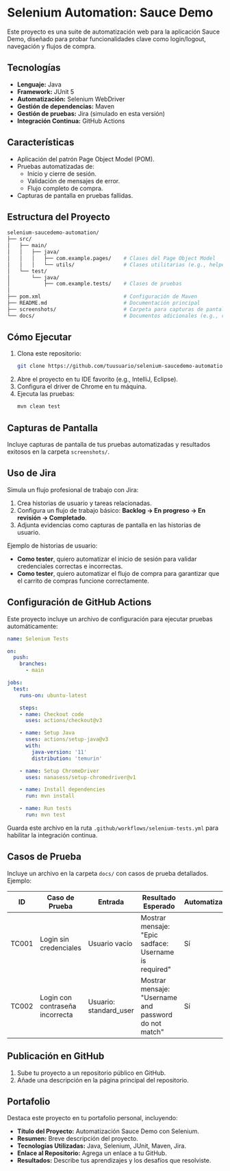 
# Selenium Automation: Sauce Demo

Este proyecto es una suite de automatización web para la aplicación Sauce Demo, diseñado para probar funcionalidades clave como login/logout, navegación y flujos de compra.

## Tecnologías
- **Lenguaje:** Java
- **Framework:** JUnit 5
- **Automatización:** Selenium WebDriver
- **Gestión de dependencias:** Maven
- **Gestión de pruebas:** Jira (simulado en esta versión)
- **Integración Continua:** GitHub Actions

## Características
- Aplicación del patrón Page Object Model (POM).
- Pruebas automatizadas de:
  - Inicio y cierre de sesión.
  - Validación de mensajes de error.
  - Flujo completo de compra.
- Capturas de pantalla en pruebas fallidas.

## Estructura del Proyecto

```bash
selenium-saucedemo-automation/
├── src/
│   ├── main/
│   │   ├── java/
│   │   │   ├── com.example.pages/    # Clases del Page Object Model
│   │   │   └── utils/                # Clases utilitarias (e.g., helpers, wait utils)
│   └── test/
│       └── java/
│           ├── com.example.tests/    # Clases de pruebas
│
├── pom.xml                           # Configuración de Maven
├── README.md                         # Documentación principal
├── screenshots/                      # Carpeta para capturas de pantalla (pruebas fallidas)
└── docs/                             # Documentos adicionales (e.g., casos de prueba, plan de pruebas)
```

## Cómo Ejecutar

1. Clona este repositorio:
   ```bash
   git clone https://github.com/tuusuario/selenium-saucedemo-automation.git
   ```
2. Abre el proyecto en tu IDE favorito (e.g., IntelliJ, Eclipse).
3. Configura el driver de Chrome en tu máquina.
4. Ejecuta las pruebas:
   ```bash
   mvn clean test
   ```

## Capturas de Pantalla

Incluye capturas de pantalla de tus pruebas automatizadas y resultados exitosos en la carpeta `screenshots/`.

## Uso de Jira

Simula un flujo profesional de trabajo con Jira:
1. Crea historias de usuario y tareas relacionadas.
2. Configura un flujo de trabajo básico: **Backlog → En progreso → En revisión → Completado**.
3. Adjunta evidencias como capturas de pantalla en las historias de usuario.

Ejemplo de historias de usuario:
- **Como tester**, quiero automatizar el inicio de sesión para validar credenciales correctas e incorrectas.
- **Como tester**, quiero automatizar el flujo de compra para garantizar que el carrito de compras funcione correctamente.

## Configuración de GitHub Actions

Este proyecto incluye un archivo de configuración para ejecutar pruebas automáticamente:

```yaml
name: Selenium Tests

on:
  push:
    branches:
      - main

jobs:
  test:
    runs-on: ubuntu-latest

    steps:
    - name: Checkout code
      uses: actions/checkout@v3

    - name: Setup Java
      uses: actions/setup-java@v3
      with:
        java-version: '11'
        distribution: 'temurin'

    - name: Setup ChromeDriver
      uses: nanasess/setup-chromedriver@v1

    - name: Install dependencies
      run: mvn install

    - name: Run tests
      run: mvn test
```

Guarda este archivo en la ruta `.github/workflows/selenium-tests.yml` para habilitar la integración continua.

## Casos de Prueba

Incluye un archivo en la carpeta `docs/` con casos de prueba detallados. Ejemplo:

| ID     | Caso de Prueba               | Entrada                 | Resultado Esperado                                    | Automatizado |
|--------|------------------------------|-------------------------|------------------------------------------------------|--------------|
| TC001  | Login sin credenciales       | Usuario vacío           | Mostrar mensaje: "Epic sadface: Username is required" | Sí           |
| TC002  | Login con contraseña incorrecta | Usuario: standard_user | Mostrar mensaje: "Username and password do not match" | Sí           |

## Publicación en GitHub

1. Sube tu proyecto a un repositorio público en GitHub.
2. Añade una descripción en la página principal del repositorio.

## Portafolio

Destaca este proyecto en tu portafolio personal, incluyendo:

- **Título del Proyecto:** Automatización Sauce Demo con Selenium.
- **Resumen:** Breve descripción del proyecto.
- **Tecnologías Utilizadas:** Java, Selenium, JUnit, Maven, Jira.
- **Enlace al Repositorio:** Agrega un enlace a tu GitHub.
- **Resultados:** Describe tus aprendizajes y los desafíos que resolviste.
